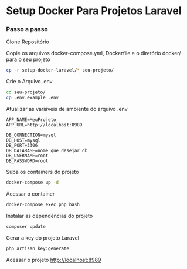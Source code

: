 
# Setup Docker Para Projetos Laravel
### Passo a passo
Clone Repositório

Copie os arquivos docker-compose.yml, Dockerfile e o diretório docker/ para o seu projeto
```sh
cp -r setup-docker-laravel/* seu-projeto/
```

Crie o Arquivo .env
```sh
cd seu-projeto/
cp .env.example .env
```

Atualizar as variáveis de ambiente do arquivo .env
```dosini
APP_NAME=MeuProjeto
APP_URL=http://localhost:8989

DB_CONNECTION=mysql
DB_HOST=mysql
DB_PORT=3306
DB_DATABASE=nome_que_desejar_db
DB_USERNAME=root
DB_PASSWORD=root
```

Suba os containers do projeto
```sh
docker-compose up -d
```

Acessar o container
```sh
docker-compose exec php bash
```


Instalar as dependências do projeto
```sh
composer update
```


Gerar a key do projeto Laravel
```sh
php artisan key:generate
```


Acessar o projeto
[http://localhost:8989](http://localhost:8989)
